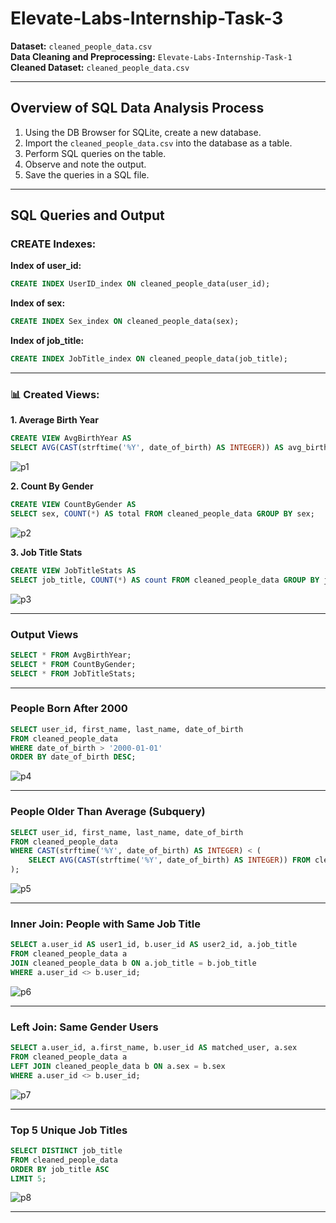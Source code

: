 
# Elevate-Labs-Internship-Task-3

**Dataset:** `cleaned_people_data.csv`  
**Data Cleaning and Preprocessing:** `Elevate-Labs-Internship-Task-1`  
**Cleaned Dataset:** `cleaned_people_data.csv`

---

## Overview of SQL Data Analysis Process

1. Using the DB Browser for SQLite, create a new database.
2. Import the `cleaned_people_data.csv` into the database as a table.
3. Perform SQL queries on the table.
4. Observe and note the output.
5. Save the queries in a SQL file.

---

##  SQL Queries and Output

###  CREATE Indexes:

**Index of user_id:**
```sql
CREATE INDEX UserID_index ON cleaned_people_data(user_id);
```

**Index of sex:**
```sql
CREATE INDEX Sex_index ON cleaned_people_data(sex);
```

**Index of job_title:**
```sql
CREATE INDEX JobTitle_index ON cleaned_people_data(job_title);
```

---

### 📊 Created Views:

**1. Average Birth Year**
```sql
CREATE VIEW AvgBirthYear AS
SELECT AVG(CAST(strftime('%Y', date_of_birth) AS INTEGER)) AS avg_birth_year FROM cleaned_people_data;
```

![p1](https://github.com/user-attachments/assets/e8ba3d12-d663-42d8-abbe-0344390fd399)

**2. Count By Gender**
```sql
CREATE VIEW CountByGender AS
SELECT sex, COUNT(*) AS total FROM cleaned_people_data GROUP BY sex;
```
![p2](https://github.com/user-attachments/assets/1eea81ac-1724-48cb-9274-e91146702a72)


**3. Job Title Stats**
```sql
CREATE VIEW JobTitleStats AS
SELECT job_title, COUNT(*) AS count FROM cleaned_people_data GROUP BY job_title ORDER BY count DESC;
```

![p3](https://github.com/user-attachments/assets/0d96d220-5d24-47fd-9218-5ca426cb5573)

---

###  Output Views

```sql
SELECT * FROM AvgBirthYear;
SELECT * FROM CountByGender;
SELECT * FROM JobTitleStats;
```

---

###  People Born After 2000

```sql
SELECT user_id, first_name, last_name, date_of_birth
FROM cleaned_people_data
WHERE date_of_birth > '2000-01-01'
ORDER BY date_of_birth DESC;
```

![p4](https://github.com/user-attachments/assets/a61ec6e5-f156-4a7e-a9b7-42464010a72c)

---

###  People Older Than Average (Subquery)

```sql
SELECT user_id, first_name, last_name, date_of_birth
FROM cleaned_people_data
WHERE CAST(strftime('%Y', date_of_birth) AS INTEGER) < (
    SELECT AVG(CAST(strftime('%Y', date_of_birth) AS INTEGER)) FROM cleaned_people_data
);
```

![p5](https://github.com/user-attachments/assets/a8747152-4985-4fac-b94a-3bc4be564ea2)

---

###  Inner Join: People with Same Job Title

```sql
SELECT a.user_id AS user1_id, b.user_id AS user2_id, a.job_title
FROM cleaned_people_data a
JOIN cleaned_people_data b ON a.job_title = b.job_title
WHERE a.user_id <> b.user_id;
```
![p6](https://github.com/user-attachments/assets/1f97927c-7cf0-45ec-8003-8dd06ab47e73)


---


###  Left Join: Same Gender Users

```sql
SELECT a.user_id, a.first_name, b.user_id AS matched_user, a.sex
FROM cleaned_people_data a
LEFT JOIN cleaned_people_data b ON a.sex = b.sex
WHERE a.user_id <> b.user_id;
```
![p7](https://github.com/user-attachments/assets/af31e0c3-3b38-4404-b28d-471c89c20e7d)

---

###  Top 5 Unique Job Titles

```sql
SELECT DISTINCT job_title
FROM cleaned_people_data
ORDER BY job_title ASC
LIMIT 5;
```

![p8](https://github.com/user-attachments/assets/8347d74c-60b1-49cb-9d82-077a5ccabcd9)

---



